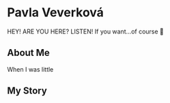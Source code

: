 # Pavla Veverková
HEY! ARE YOU HERE? LISTEN! 
If you want...of course 🦖

## About Me
When I was little

## My Story




